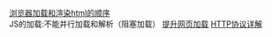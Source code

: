 [浏览器加载和渲染html的顺序](http://renyongjie668.blog.163.com/blog/static/1600531201097062789)</br>
JS的加载:不能并行加载和解析（阻塞加载）
[提升网页加载](http://www.cnblogs.com/smjack/archive/2009/02/24/1396895.html)
[HTTP协议详解](http://www.cnblogs.com/li0803/archive/2008/11/03/1324746.html)
